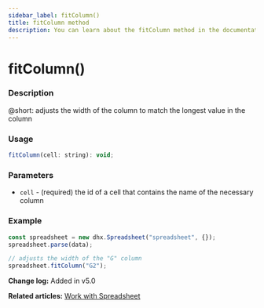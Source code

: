 ```yaml
---
sidebar_label: fitColumn()
title: fitColumn method
description: You can learn about the fitColumn method in the documentation of the DHTMLX JavaScript Spreadsheet library. Browse developer guides and API reference, try out code examples and live demos, and download a free 30-day evaluation version of DHTMLX Spreadsheet.
---
```


# fitColumn()

### Description

@short: adjusts the width of the column to match the longest value in the column


### Usage

~~~js
fitColumn(cell: string): void;
~~~

### Parameters

- `cell` - (required) the id of a cell that contains the name of the necessary column

### Example

~~~jsx {5}
const spreadsheet = new dhx.Spreadsheet("spreadsheet", {});
spreadsheet.parse(data);

// adjusts the width of the "G" column
spreadsheet.fitColumn("G2");
~~~

**Change log:** Added in v5.0

**Related articles:** [Work with Spreadsheet](working_with_ssheet.md#autofit-column-width)
